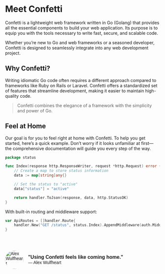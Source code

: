 # Meet Confetti

Confetti is a lightweight web framework written in Go (Golang) that provides all the essential components to build your web application. Its purpose is to equip you with the tools necessary to write fast, secure, and scalable code.

Whether you’re new to Go and web frameworks or a seasoned developer, Confetti is designed to seamlessly integrate into any web development project.

## Why Confetti?

Writing idiomatic Go code often requires a different approach compared to frameworks like Ruby on Rails or Laravel. Confetti offers a standardized set of features that streamline development, making it easier to maintain high-quality code.

> Confetti combines the elegance of a framework with the simplicity and power of Go.

## Feel at Home

Our goal is for you to feel right at home with Confetti. To help you get started, here’s a quick example. Don’t worry if it looks unfamiliar at first—the comprehensive documentation will guide you every step of the way.

```go
package status

func Index(response http.ResponseWriter, request *http.Request) error {
	// Create a map to store status information
	data := map[string]any{}

	// Set the status to "active"
	data["status"] = "active"

	return handler.ToJson(response, data, http.StatusOK)
}
```

With built-in routing and middleware support:
```go
var ApiRoutes = []handler.Route{
	handler.New("GET /status", status.Index).AppendMiddleware(auth.Middleware("status/index")),
}
```

<div style="display: flex; align-items: center; margin-top: 60px; font-family: sans-serif;">
  <img src="https://avatars.githubusercontent.com/u/25671390?v=4" alt="Alex Wulfheart" style="width: 60px; height: 60px; border-radius: 50%; margin-right: 15px;">
  <div>
    <p style="font-size: 16px; font-weight: bold; margin: 0;">"Using Confetti feels like coming home."</p>
    <p style="font-size: 14px; margin: 0;">— Alex Wulfheart</p>
  </div>
</div>


